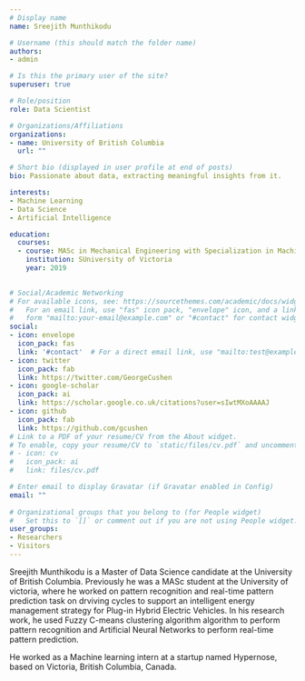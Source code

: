 ```yaml
---
# Display name
name: Sreejith Munthikodu

# Username (this should match the folder name)
authors:
- admin

# Is this the primary user of the site?
superuser: true

# Role/position
role: Data Scientist

# Organizations/Affiliations
organizations:
- name: University of British Columbia
  url: ""

# Short bio (displayed in user profile at end of posts)
bio: Passionate about data, extracting meaningful insights from it.

interests:
- Machine Learning
- Data Science
- Artificial Intelligence

education:
  courses:
  - course: MASc in Mechanical Engineering with Specialization in Machine Learning
    institution: SUniversity of Victoria
    year: 2019
  

# Social/Academic Networking
# For available icons, see: https://sourcethemes.com/academic/docs/widgets/#icons
#   For an email link, use "fas" icon pack, "envelope" icon, and a link in the
#   form "mailto:your-email@example.com" or "#contact" for contact widget.
social:
- icon: envelope
  icon_pack: fas
  link: '#contact'  # For a direct email link, use "mailto:test@example.org".
- icon: twitter
  icon_pack: fab
  link: https://twitter.com/GeorgeCushen
- icon: google-scholar
  icon_pack: ai
  link: https://scholar.google.co.uk/citations?user=sIwtMXoAAAAJ
- icon: github
  icon_pack: fab
  link: https://github.com/gcushen
# Link to a PDF of your resume/CV from the About widget.
# To enable, copy your resume/CV to `static/files/cv.pdf` and uncomment the lines below.  
# - icon: cv
#   icon_pack: ai
#   link: files/cv.pdf

# Enter email to display Gravatar (if Gravatar enabled in Config)
email: ""
  
# Organizational groups that you belong to (for People widget)
#   Set this to `[]` or comment out if you are not using People widget.  
user_groups:
- Researchers
- Visitors
---
```


Sreejith Munthikodu is a Master of Data Science candidate at the University of British Columbia. Previously he was a MASc student at the University of victoria, where he worked on pattern recognition and real-time pattern prediction task on drviving cycles to support an intelligent energy management strategy for Plug-in Hybrid Electric Vehicles. In his research work, he used Fuzzy C-means clustering algorithm algorithm to perform pattern recognition and Artificial Neural Networks to perform real-time pattern prediction. 

He worked as a Machine learning intern at a startup named Hypernose, based on Victoria, British Columbia, Canada.
